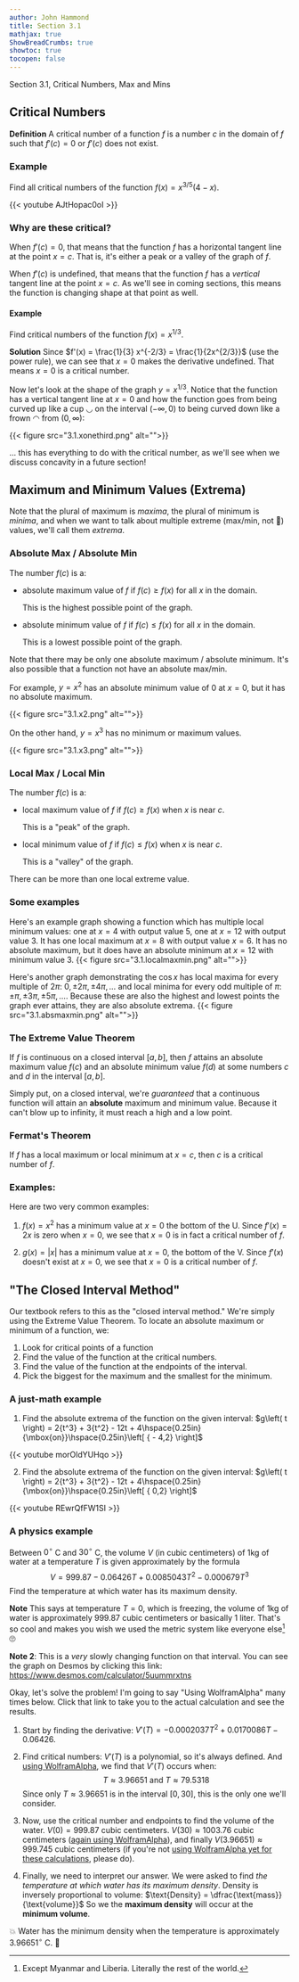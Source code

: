 ```yaml
---
author: John Hammond
title: Section 3.1
mathjax: true
ShowBreadCrumbs: true
showtoc: true
tocopen: false
---
```


Section 3.1, Critical Numbers, Max and Mins
<!--more-->


## Critical Numbers

**Definition** A critical number of a function $f$ is a number $c$ in the domain of $f$ such that $f'(c) = 0$ or $f'(c)$ does not exist. 

### Example
Find all critical numbers of the function $f(x) = x^{3/5}(4-x)$. 

{{< youtube AJtHopac0oI >}}

### Why are these critical?
When $f'(c) = 0$, that means that the function $f$ has a horizontal tangent line at the point $x=c$. That is, it's either a peak or a valley of the graph of $f$. 

When $f'(c)$ is undefined, that means that the function $f$ has a *vertical* tangent line at the point $x=c$. As we'll see in coming sections, this means the function is changing shape at that point as well. 

#### Example 
Find critical numbers of the function $f(x) = x^{1/3}$.

**Solution**
Since $f'(x) = \frac{1}{3} x^{-2/3} = \frac{1}{2x^{2/3}}$ (use the power rule), we can see that $x=0$ makes the derivative undefined. That means $x=0$ is a critical number.

Now let's look at the shape of the graph $y=x^{1/3}$. Notice that the function has a vertical tangent line at $x=0$ and how the function goes from being curved up like a cup ◡ on the interval $(-\infty, 0)$ to being curved down like a frown ◠ from $(0,\infty)$: 

{{< figure src="3.1.xonethird.png" alt="">}}

... this has everything to do with the critical number, as we'll see when we discuss concavity in a future section!

## Maximum and Minimum Values  (Extrema)

Note that the plural of maximum is *maxima*, the plural of minimum is *minima*, and when we want to talk about multiple extreme (max/min, not 🤘) values, we'll call them *extrema*. 

### Absolute Max / Absolute Min
The number $f(c)$ is a:
- absolute maximum value of $f$ if $f(c) \ge f(x)$ for all $x$ in the domain.

   This is the highest possible point of the graph.

- absolute minimum value of $f$ if $f(c) \le f(x)$ for all $x$ in the domain. 

    This is a lowest possible point of the graph.

Note that there may be only one absolute maximum / absolute minimum. It's also possible that a function not have an absolute max/min. 

For example, $y=x^2$ has an absolute minimum value of 0 at $x=0$, but it has no absolute maximum.
 
{{< figure src="3.1.x2.png" alt="">}}

On the other hand, $y=x^3$ has no minimum or maximum values. 

{{< figure src="3.1.x3.png" alt="">}}

### Local Max / Local Min
The number $f(c)$ is a:
- local maximum value of $f$ if $f(c) \ge f(x)$ when $x$ is near $c$.

   This is a "peak" of the graph.

- local minimum value of $f$ if $f(c) \le f(x)$ when $x$ is near $c$. 

    This is a "valley" of the graph.

There can be more than one local extreme value.

### Some examples

Here's an example graph showing a function which has multiple local minimum values: one at $x=4$ with output value 5, one at $x=12$ with output value 3. 
It has one local maximum at $x=8$ with output value $x=6$. 
It has no absolute maximum, but it does have an absolute minimum at $x=12$ with minimum value $3$.
{{< figure src="3.1.localmaxmin.png" alt="">}}

Here's another graph demonstrating the $\cos x$ has local maxima for every multiple of $2\pi$: $0, \pm 2\pi, \pm 4\pi, \dots$ and local minima for every odd multiple of $\pi$: $\pm \pi, \pm 3\pi, \pm 5\pi, \dots$.  Because these are also the highest and lowest points the graph ever attains, they are also absolute extrema. 
{{< figure src="3.1.absmaxmin.png" alt="">}}

### The Extreme Value Theorem
If $f$ is continuous on a closed interval $[a, b]$, then $f$ attains an absolute maximum value $f(c)$ and an absolute minimum value $f(d)$ at some numbers $c$ and $d$ in the interval $[a, b]$.

Simply put, on a closed interval, we're *guaranteed* that a continuous function will attain an **absolute** maximum and minimum value. Because it can't blow up to infinity, it must reach a high and a low point. 

### Fermat's Theorem
If $f$ has a local maximum or local minimum at $x=c$, then $c$ is a critical number of $f$.  

### Examples:
Here are two very common examples:

1. $f(x) = x^2$ has a minimum value at $x=0$ the bottom of the U.   Since $f'(x) = 2x$ is zero when $x=0$, we see that $x=0$ is in fact a critical number of $f$.

2. $g(x) = |x|$ has a minimum value at $x=0$, the bottom of the V. Since $f'(x)$ doesn't exist at $x=0$, we see that $x=0$ is a critical number of $f$. 


## "The Closed Interval Method"
Our textbook refers to this as the "closed interval method."  We're simply using the Extreme Value Theorem. To locate an absolute maximum or minimum of a function, we:
1. Look for critical points of a function
2. Find the value of the function at the critical numbers.
3. Find the value of the function at the endpoints of the interval.
4. Pick the biggest for the maximum and the smallest for the minimum.

### A just-math example

1. Find the absolute extrema of the function on the given interval: 
    $g\left( t \right) = 2{t^3} + 3{t^2} - 12t + 4\hspace{0.25in}{\mbox{on}}\hspace{0.25in}\left[ { - 4,2} \right]$

{{< youtube morOldYUHqo >}}

2. Find the absolute extrema of the function on the given interval: 
    $g\left( t \right) = 2{t^3} + 3{t^2} - 12t + 4\hspace{0.25in}{\mbox{on}}\hspace{0.25in}\left[ { 0,2} \right]$

{{< youtube REwrQfFW1SI >}}



### A physics example

Between $0^\circ$ C and $30^\circ$ C, the volume $V$ (in cubic centimeters) of 1kg of water at a temperature $T$ is given approximately by the formula
$$
V = 999.87 - 0.06426T + 0.0085043T^2 - 0.000679T^3
$$
Find the temperature at which water has its maximum density.

**Note** This says at temperature $T=0$, which is freezing, the volume of 1kg of water is approximately 999.87 cubic centimeters or basically 1 liter. That's so cool and makes you wish we used the metric system like everyone else[^5] :roll_eyes: 

**Note 2**: This is a *very* slowly changing function on that interval. You can see the graph on Desmos by clicking this link: 
https://www.desmos.com/calculator/5uummrxtns

Okay, let's solve the problem!
I'm going to say "Using WolframAlpha" many times below. Click that link to take you to the actual calculation and see the results.

1. Start by finding the derivative: 
    $V'(T) = -0.0002037 T^2 + 0.0170086 T - 0.06426$. 
2. Find critical numbers:
    $V'(T)$ is a polynomial, so it's always defined. And [using WolframAlpha](https://www.wolframalpha.com/input/?i=d%2FdT%28+999.87+%E2%88%92+0.06426T+%2B+0.0085043+T%5E2+%E2%88%92+0.0000679+T%5E3%29), we find that $V'(T)$ occurs when: 
   $$ 
   T\approx 3.96651 \text{ and } T \approx 
   79.5318
    $$
    Since only $T \approx 3.96651$ is in the interval $[0, 30]$, this is the only one we'll consider. 
3. Now, use the critical number and endpoints to find the volume of the water. 
    $V(0) = 999.87$ cubic centimeters.
    $V(30) \approx 1003.76$ cubic centimeters  ([again using WolframAlpha](https://www.wolframalpha.com/input/?i=%28+999.87+%E2%88%92+0.06426T+%2B+0.0085043+T%5E2+%E2%88%92+0.0000679+T%5E3%29+at+T%3D30)), and finally 
    $V(3.96651) \approx 999.745$ cubic centimeters (if you're not [using WolframAlpha yet for these calculations](https://www.wolframalpha.com/input/?i=%28+999.87+%E2%88%92+0.06426T+%2B+0.0085043+T%5E2+%E2%88%92+0.0000679+T%5E3%29+at+T%3D3.96651), please do).

4. Finally, we need to interpret our answer. We were asked to find *the temperature at which water has its maximum density*.  Density is inversely proportional to volume: $\text{Density} = \dfrac{\text{mass}}{\text{volume}}$
So we the **maximum density** will occur at the **minimum volume**. 


:boom: Water has the minimum density when the temperature is approximately $3.96651^\circ$ C.  :exploding_head: 

[^5]:Except Myanmar and Liberia. Literally the rest of the world.